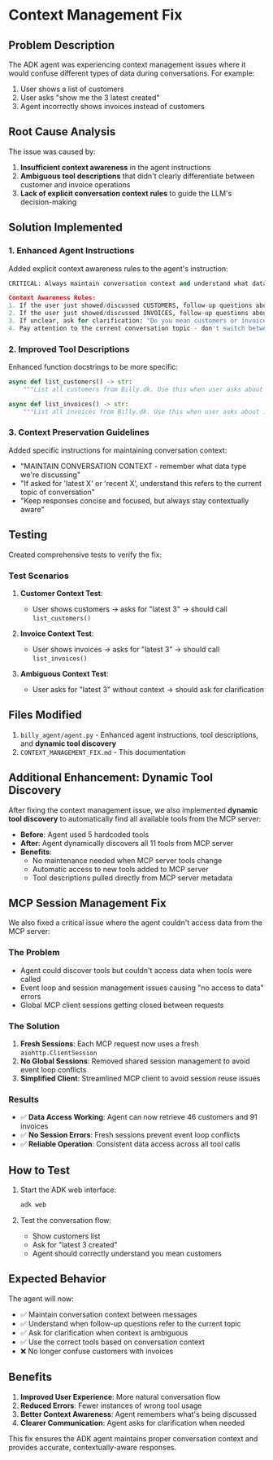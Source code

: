 # Context Management Fix

## Problem Description

The ADK agent was experiencing context management issues where it would confuse different types of data during conversations. For example:

1. User shows a list of customers
2. User asks "show me the 3 latest created"
3. Agent incorrectly shows invoices instead of customers

## Root Cause Analysis

The issue was caused by:

1. **Insufficient context awareness** in the agent instructions
2. **Ambiguous tool descriptions** that didn't clearly differentiate between customer and invoice operations
3. **Lack of explicit conversation context rules** to guide the LLM's decision-making

## Solution Implemented

### 1. Enhanced Agent Instructions

Added explicit context awareness rules to the agent's instruction:

```python
CRITICAL: Always maintain conversation context and understand what data type you're working with.

Context Awareness Rules:
1. If the user just showed/discussed CUSTOMERS, follow-up questions about "latest", "recent", "show me X" refer to CUSTOMERS
2. If the user just showed/discussed INVOICES, follow-up questions about "latest", "recent", "show me X" refer to INVOICES  
3. If unclear, ask for clarification: "Do you mean customers or invoices?"
4. Pay attention to the current conversation topic - don't switch between customers and invoices randomly
```

### 2. Improved Tool Descriptions

Enhanced function docstrings to be more specific:

```python
async def list_customers() -> str:
    """List all customers from Billy.dk. Use this when user asks about customers, not invoices."""

async def list_invoices() -> str:
    """List all invoices from Billy.dk. Use this when user asks about invoices, not customers."""
```

### 3. Context Preservation Guidelines

Added specific instructions for maintaining conversation context:

- "MAINTAIN CONVERSATION CONTEXT - remember what data type we're discussing"
- "If asked for 'latest X' or 'recent X', understand this refers to the current topic of conversation"
- "Keep responses concise and focused, but always stay contextually aware"

## Testing

Created comprehensive tests to verify the fix:

### Test Scenarios

1. **Customer Context Test**:
   - User shows customers → asks for "latest 3" → should call `list_customers()`

2. **Invoice Context Test**:
   - User shows invoices → asks for "latest 3" → should call `list_invoices()`

3. **Ambiguous Context Test**:
   - User asks for "latest 3" without context → should ask for clarification

## Files Modified

1. `billy_agent/agent.py` - Enhanced agent instructions, tool descriptions, and **dynamic tool discovery**
2. `CONTEXT_MANAGEMENT_FIX.md` - This documentation

## Additional Enhancement: Dynamic Tool Discovery

After fixing the context management issue, we also implemented **dynamic tool discovery** to automatically find all available tools from the MCP server:

- **Before**: Agent used 5 hardcoded tools
- **After**: Agent dynamically discovers all 11 tools from MCP server
- **Benefits**: 
  - No maintenance needed when MCP server tools change
  - Automatic access to new tools added to MCP server
  - Tool descriptions pulled directly from MCP server metadata

## MCP Session Management Fix

We also fixed a critical issue where the agent couldn't access data from the MCP server:

### The Problem
- Agent could discover tools but couldn't access data when tools were called
- Event loop and session management issues causing "no access to data" errors
- Global MCP client sessions getting closed between requests

### The Solution
1. **Fresh Sessions**: Each MCP request now uses a fresh `aiohttp.ClientSession`
2. **No Global Sessions**: Removed shared session management to avoid event loop conflicts
3. **Simplified Client**: Streamlined MCP client to avoid session reuse issues

### Results
- ✅ **Data Access Working**: Agent can now retrieve 46 customers and 91 invoices
- ✅ **No Session Errors**: Fresh sessions prevent event loop conflicts
- ✅ **Reliable Operation**: Consistent data access across all tool calls

## How to Test

1. Start the ADK web interface:
   ```bash
   adk web
   ```

2. Test the conversation flow:
   - Show customers list
   - Ask for "latest 3 created"
   - Agent should correctly understand you mean customers

## Expected Behavior

The agent will now:
- ✅ Maintain conversation context between messages
- ✅ Understand when follow-up questions refer to the current topic
- ✅ Ask for clarification when context is ambiguous
- ✅ Use the correct tools based on conversation context
- ❌ No longer confuse customers with invoices

## Benefits

1. **Improved User Experience**: More natural conversation flow
2. **Reduced Errors**: Fewer instances of wrong tool usage
3. **Better Context Awareness**: Agent remembers what's being discussed
4. **Clearer Communication**: Agent asks for clarification when needed

This fix ensures the ADK agent maintains proper conversation context and provides accurate, contextually-aware responses. 